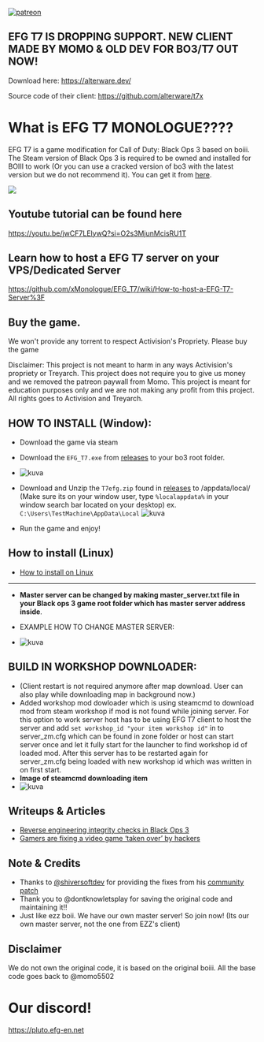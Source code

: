 [![patreon](https://img.shields.io/badge/Patreon-support-red.svg?logo=patreon)](https://www.patreon.com/efgservers)


## EFG T7 IS DROPPING SUPPORT. NEW CLIENT MADE BY MOMO & OLD DEV FOR BO3/T7 OUT NOW!
Download here:
https://alterware.dev/

Source code of their client:
https://github.com/alterware/t7x


# What is EFG T7 MONOLOGUE????

EFG T7 is a game modification for Call of Duty: Black Ops 3 based on boiii.  
The Steam version of Black Ops 3 is required to be owned and installed for BOIII to work (Or you can use a cracked version of bo3 with the latest version but we do not recommend it). You can get it from <a href="https://store.steampowered.com/app/311210/Call_of_Duty_Black_Ops_III/">here</a>.

<img src="https://cdn.discordapp.com/attachments/623352372998963233/1131209997724942457/EFG_Black_Logo_512x512.gif">

## Youtube tutorial can be found here
https://youtu.be/jwCF7LElywQ?si=O2s3MjunMcisRU1T

## Learn how to host a EFG T7 server on your VPS/Dedicated Server
https://github.com/xMonologue/EFG_T7/wiki/How-to-host-a-EFG-T7-Server%3F

## Buy the game. 

We won't provide any torrent to respect Activision's Propriety. Please buy the game

Disclaimer: This project is not meant to harm in any ways Activision's propriety or Treyarch. This project does not require you to give us money and we removed the patreon paywall from Momo. This project is meant for education purposes only and we are not making any profit from this project. All rights goes to Activision and Treyarch.

## HOW TO INSTALL (Window):
- Download the game via steam
- Download the ```EFG_T7.exe``` from [releases](https://github.com/xMonologue/EFG_T7/releases) to your bo3 root folder.
- ![kuva](https://github.com/xMonologue/EFG_T7/assets/77815199/90ee96e3-d36f-4ea2-9960-1f9bd128a126)

- Download and Unzip the ```T7efg.zip``` found in [releases](https://github.com/xMonologue/EFG_T7/releases) to /appdata/local/ (Make sure its on your window user, type ```%localappdata%``` in your window search bar located on your desktop) ex. ```C:\Users\TestMachine\AppData\Local```
  ![kuva](https://github.com/xMonologue/EFG_T7/assets/77815199/b211ac18-5e3e-4203-a4b2-914081d908db)

- Run the game and enjoy!

## How to install (Linux)
-  [How to install on Linux](https://github.com/xMonologue/EFG_T7/wiki/How-to-run-EFG-T7-on-Linux)

--------------------------------------------------------------------------------------------------------------------------------------------------------------------------------------------------------------------------------------------------------
- **Master server can be changed by making master_server.txt file in your Black ops 3 game root folder which has master server address inside**. 

- EXAMPLE HOW TO CHANGE MASTER SERVER:
- ![kuva](https://github.com/xMonologue/EFG_T7/assets/77815199/e008ce5b-1a65-416b-9ee3-90290f65d2f8)

## BUILD IN WORKSHOP DOWNLOADER:
- (Client restart is not required anymore after map download. User can also play while downloading map in background now.)
- Added workshop mod dowloader which is using steamcmd to download mod from steam workshop if mod is not found while joining server. For this option to work server host has to be using EFG T7 client to host the server and add ```set workshop_id "your item workshop id"``` in to server_zm.cfg which can be found in zone folder or host can start server once and let it fully start for the launcher to find workshop id of loaded mod. After this server has to be restarted again for server_zm.cfg being loaded with new workshop id which was written in on first start.
- **Image of steamcmd downloading item**
- ![kuva](https://github.com/xMonologue/EFG_T7/assets/77815199/8d48ccc4-c2f5-415a-b792-ba39770d052a)




## Writeups & Articles

- <a href="https://momo5502.com/posts/2022-11-17-reverse-engineering-integrity-checks-in-black-ops-3/">Reverse engineering integrity checks in Black Ops 3</a>
- <a href="https://techcrunch.com/2023/02/28/gamers-are-fixing-a-video-game-taken-over-by-hackers/">Gamers are fixing a video game ‘taken over’ by hackers</a>

## Note & Credits
- Thanks to <a href="https://github.com/shiversoftdev">@shiversoftdev</a> for providing the fixes from his <a href="https://github.com/shiversoftdev/t7patch">community patch</a>
- Thank you to @dontknowletsplay for saving the original code and maintaining it!!
- Just like ezz boii. We have our own master server! So join now! (Its our own master server, not the one from EZZ's client)

## Disclaimer
We do not own the original code, it is based on the original boiii. All the base code goes back to @momo5502

# Our discord!
https://pluto.efg-en.net
